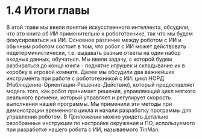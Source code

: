 # 1.4 Итоги главы

В этой главе мы ввели понятие искусственного интеллекта, обсудили, что это книга об ИИ применительно к робототехнике, так что мы будем фокусироваться на ИИ. Основное различие между роботом с ИИ и обычным роботом состоит в том, что робот с ИИ может действовать недетерминистически, т.е. выдавать разные ответы на один набор входных данных, обучаться. Мы ввели задачу, с которой будем разбираться до конца книги - поднятие игрушек и складывание их в коробку в игровой комнате. Далее мы обсудили два важнейших инструмента при работе с робототехникой с ИИ: цикл НОРД \(Наблюдение-Ориентация-Решение-Действие\), который предоставляет модель того, как робот принимает решения, управляющий цикл мягкого реального времени, который управляет и регулирует скорость выполнения нашей программы. Мы применили эти методы при демонстрации временного цикла и начали разработку программы для управления роботом. В _Приложении_ можно увидеть детально разобранные инструкции по настройке окружения и ПО, используемого при разработке нашего робота с ИИ, называемого TinMan.

